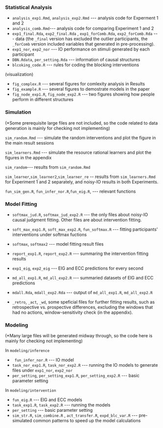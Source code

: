 ### Statistical Analysis

* `analysis_exp1.Rmd`, `analysis_exp2.Rmd` ---  analysis code for Experment 1 and 2
* `analysis_comb.Rmd`--- analysis code for comparing Experiment 1 and 2
*  `exp1_final.Rda`, `exp2_final.Rda` , `exp1_forComb.Rda`, `exp2_forComb.Rda` --- data (the `_final` version has excluded the outlier participants, the `_forComb` version included variables that generated in pre-processing).
* `exp1_nor`, `exp2_nor` --- IO performance on stimuli generated by each participant
* `DBN.Rdata`, `per_setting.Rda` --- information of causal structures
* `blcoking_code.R` --- rules for coding the blocking interventions

(visualization)

* `fig_complex.R` ---  several figures for comlexity analysis in Results
* `fig_example.R` ---  several figures to demostrate models in the paper
* `fig_node_exp1.R`, `fig_node_exp2.R` ---  two figures showing how people perform in different structures



### Simulation

(*Some prerequisite large files are not included, so the code related to data generation is mainly for checking not implementing)

`sim_random.Rmd` --- simulate the random interventions and plot the figure in the main result sessions

`sim_learners.Rmd` --- simulate the resource rational learners and plot the figures in the appendix

`sim_random`--- results from `sim_random.Rmd`

`sim_learner`,`sim_learner2`,`sim_learner_re` -- results from `sim_learners.Rmd` for Experiment 1 and 2 separately, and noisy-IO results in both Experiments.

`fun_sim_gen.R`, `fun_infer_nor.R`,`fun_eig.R`, --- relevant functions



### Model Fitting

* `softmax_jud.R`, `softmax_jud_exp2.R` --- the only files about noisy-IO causal judgment fitting. Other files are about intervention fitting.
* `soft_max_exp1.R`, `soft_max_exp2.R`, `fun_softmax.R` --- fitting participants' interventions under softmax fuctions
* `softmax`, `softmax2` --- model fitting result files
* `report_exp1.R`,  `report_exp2.R` --- summaring the intervention fitting results
* `exp1_eig`, `exp2_eig` --- EIG and ECC predictions for every second
* `md_all_exp1.R`, `md_all_exp2.R` --- summaried datasets of EIG and ECC predictions
* `mdall.Rda`, `mdall_exp2.Rda` --- output of `md_all_exp1.R`, `md_all_exp2.R` 

* `_retro`, `_act`, `_wd`, some speficial files for further fitting results, such as retrospective vs. prospective differences, excluding the windows that had no actions, window-sensitivity check (in the appendix).

  



### Modeling

(*Many large files will be generated midway through, so the code here is mainly for checking not implementing)

In `modeling/inference` 

* ` fun_infer_nor.R` --- IO model
* `task_nor_exp1.R`, `task_nor_exp2.R` --- running the IO models to generate files under `exp1_nor`, `exp2_nor`
* `per_setting`, `per_setting_exp1.R`, `per_setting_exp2.R` --- basic parameter setting

In `modeling/intervention`

* `fun_eig.R` --- EIG and ECC models
* `task_exp1.R`, `task_exp2.R` --- running the models
* `per_setting` --- basic parameter setting
* `sim_str.R`, `sim_combine.R` , `act_transfer.R`, `expd_blc_var.R` --- pre-simulated common patterns to speed up the model calculations



